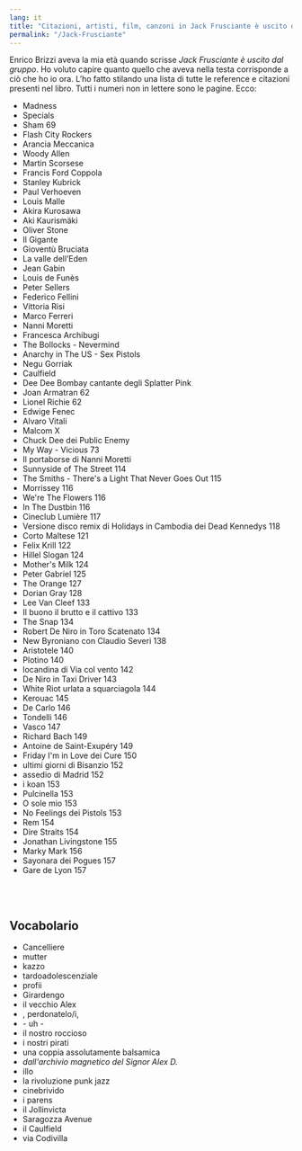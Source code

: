 ```yaml
---
lang: it
title: "Citazioni, artisti, film, canzoni in Jack Frusciante è uscito dal gruppo"
permalink: "/Jack-Frusciante"
---
```

Enrico Brizzi aveva la mia età quando scrisse _Jack Frusciante è uscito dal gruppo_. Ho voluto capire quanto quello che aveva nella testa corrisponde a ciò che ho io ora. L’ho fatto stilando una lista di tutte le reference e citazioni presenti nel libro. Tutti i numeri non in lettere sono le pagine. Ecco:

- Madness
- Specials
- Sham 69
- Flash City Rockers
- Arancia Meccanica
- Woody Allen
- Martin Scorsese
- Francis Ford Coppola
- Stanley Kubrick
- Paul Verhoeven
- Louis Malle
- Akira Kurosawa
- Aki Kaurismäki
- Oliver Stone
- Il Gigante
- Gioventù Bruciata
- La valle dell’Eden
- Jean Gabin
- Louis de Funès
- Peter Sellers
- Federico Fellini
- Vittoria Risi
- Marco Ferreri
- Nanni Moretti
- Francesca Archibugi
- The Bollocks - Nevermind
- Anarchy in The US - Sex Pistols
- Negu Gorriak
- Caulfield
- Dee Dee Bombay cantante degli Splatter Pink
- Joan Armatran 62
- Lionel Richie 62
- Edwige Fenec
- Alvaro Vitali
- Malcom X
- Chuck Dee dei Public Enemy
- My Way - Vicious 73
- Il portaborse di Nanni Moretti
- Sunnyside of The Street 114
- The Smiths - There's a Light That Never Goes Out 115
- Morrissey 116
- We're The Flowers 116
- In The Dustbin 116
- Cineclub Lumière 117
- Versione disco remix di Holidays in Cambodia dei Dead Kennedys 118
- Corto Maltese 121
- Felix Krill 122
- Hillel Slogan 124
- Mother's Milk 124
- Peter Gabriel 125
- The Orange 127
- Dorian Gray 128
- Lee Van Cleef 133
- Il buono il brutto e il cattivo 133
- The Snap 134
- Robert De Niro in Toro Scatenato 134
- New Byroniano con Claudio Severi 138
- Aristotele 140
- Plotino 140
- locandina di Via col vento 142
- De Niro in Taxi Driver 143
- White Riot urlata a squarciagola 144
- Kerouac 145
- De Carlo 146
- Tondelli 146
- Vasco 147
- Richard Bach 149
- Antoine de Saint-Exupéry 149
- Friday I'm in Love dei Cure 150
- ultimi giorni di Bisanzio 152
- assedio di Madrid 152
- i koan 153
- Pulcinella 153
- O sole mio 153
- No Feelings dei Pistols 153
- Rem 154
- Dire Straits 154
- Jonathan Livingstone 155
- Marky Mark 156
- Sayonara dei Pogues 157
- Gare de Lyon 157

<br />
<br />

## Vocabolario

- Cancelliere
- mutter
- kazzo
- tardoadolescenziale
- profii
- Girardengo
- il vecchio Alex
- , perdonatelo/i,
- \- uh \-
- il nostro roccioso
- i nostri pirati
- una coppia assolutamente balsamica
- _dall'archivio magnetico del Signor Alex D._
- illo
- la rivoluzione punk jazz
- cinebrivido
- i parens
- il Jollinvicta
- Saragozza Avenue
- il Caulfield
- via Codivilla
